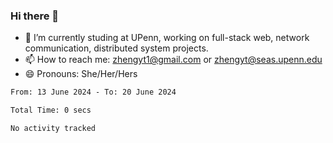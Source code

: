 ### Hi there 👋

<!--
**zhengyt1/zhengyt1** is a ✨ _special_ ✨ repository because its `README.md` (this file) appears on your GitHub profile.

Here are some ideas to get you started:

- 🔭 I’m currently working on ...
- 🌱 I’m currently learning ...
- 👯 I’m looking to collaborate on ...
- 🤔 I’m looking for help with ...
- 💬 Ask me about ...
- 📫 How to reach me: ...
- 😄 Pronouns: ...
- ⚡ Fun fact: ...
-->

- 🔭 I’m currently studing at UPenn, working on full-stack web, network communication, distributed system projects.
- 📫 How to reach me: zhengyt1@gmail.com or zhengyt@seas.upenn.edu
- 😄 Pronouns: She/Her/Hers



<!--START_SECTION:waka-->

```txt
From: 13 June 2024 - To: 20 June 2024

Total Time: 0 secs

No activity tracked
```

<!--END_SECTION:waka-->
